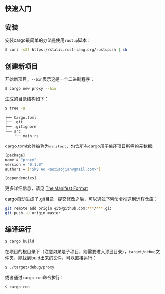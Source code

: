 ## 快速入门

## 安装

安装cargo最简单的办法是使用`rustup`脚本：

```bash
$ curl -sSf https://static.rust-lang.org/rustup.sh | sh
```

## 创建新项目

开始新项目，`--bin`表示这是一个二进制程序：

```bash
$ cargo new proxy --bin
```

生成的目录结构如下：

```bash
$ tree -a
.
├── Cargo.toml
├── .git
├── .gitignore
└── src
    └── main.rs
```

cargo.toml文件被称为`manifest`，包含所有cargo用于编译项目所需的元数据:

```bash
[package]
name = "proxy"
version = "0.1.0"
authors = ["Sky Ao <aoxiaojian@gmail.com>"]

[dependencies]
```

更多详细信息，请见 [The Manifest Format](http://doc.crates.io/manifest.html#the-project-layout)

cargo自动生成了.git目录，提交修改之后，可以通过下列命令推送到远程仓库：

```bash
git remote add origin git@github.com:***/***.git
git push -u origin master
```

## 编译运行

```bash
$ cargo build
```

在项目的根目录下（注意如果是子项目，则需要进入顶层目录），`target/debug`文件夹，能找到buid出来的文件，可以直接运行：

```bash
$ ./target/debug/proxy
```

或者通过`cargo run`命令执行：

```bash
$ cargo run
```
